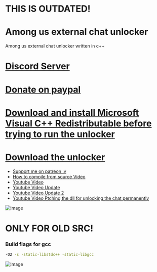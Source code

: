 # THIS IS OUTDATED!
# Among us external chat unlocker
Among us external chat unlocker written in c++
# [Discord Server](https://discord.gg/QfVKWCeRtN)
# [Donate on paypal](https://www.paypal.com/donate?hosted_button_id=PTRYHABP7FHGN)
# [Download and install Microsoft Visual C++ Redistributable before trying to run the unlocker](https://aka.ms/vs/17/release/vc_redist.x86.exe)
# [Download the unlocker](https://github.com/Vili1/Among-us-Free-Chat-unlocker/releases/)
- [Support me on patreon :v](https://www.patreon.com/Vili69)
- [How to compile from source Video](https://youtu.be/Xg9KLTM688c)
- [Youtube Video](https://youtu.be/K7Pa2PbEvzY)
- [Youtube Video Update](https://youtu.be/Nor549tiOT4)
- [Youtube Video Update 2](https://youtu.be/D5zzvgSodSs)
- [Youtube Video Ptching the dll for unlocking the chat permanently](https://youtu.be/QE4fTyQG2BM)

![image](https://user-images.githubusercontent.com/42891941/131033514-437fabc7-0960-480e-8677-13ab16c450c9.png)


# ONLY FOR OLD SRC!

### Build flags for gcc
```bash 
-O2 -s -static-libstdc++ -static-libgcc
```
![image](https://user-images.githubusercontent.com/42891941/125162903-1729f580-e193-11eb-9564-678d63b7ad2c.png)
